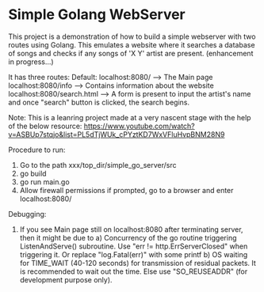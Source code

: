 # Simple Golang WebServer
This project is a demonstration of how to build a simple webserver with two routes using Golang.
This emulates a website where it searches a database of songs and checks if any songs of 'X Y' artist are present. (enhancement in progress...)

It has three routes:
Default: localhost:8080/  --> The Main page
localhost:8080/info   --> Contains information about the website
localhost:8080/search.html  --> A form is present to input the artist's name and once "search" button is clicked, the search begins.


Note: This is a leanring project made at a very nascent stage with the help of the below resource:
https://www.youtube.com/watch?v=ASBUp7stqjo&list=PL5dTjWUk_cPYztKD7WxVFluHvpBNM28N9


Procedure to run:
1) Go to the path xxx/top_dir/simple_go_server/src
2) go build
3) go run main.go
4) Allow firewall permissions if prompted, go to a browser and enter localhost:8080/

Debugging:
1) If you see Main page still on localhost:8080 after terminating server, then it might be due to 
    a) Concurrency of the go routine triggering ListenAndServe() subroutine. Use "err != http.ErrServerClosed" when triggering it. Or replace "log.Fatal(err)" with some printf
    b) OS waiting for TIME_WAIT (40-120 seconds) for transmission of residual packets. It is recommended to wait out the time. Else use "SO_REUSEADDR" (for development purpose only).